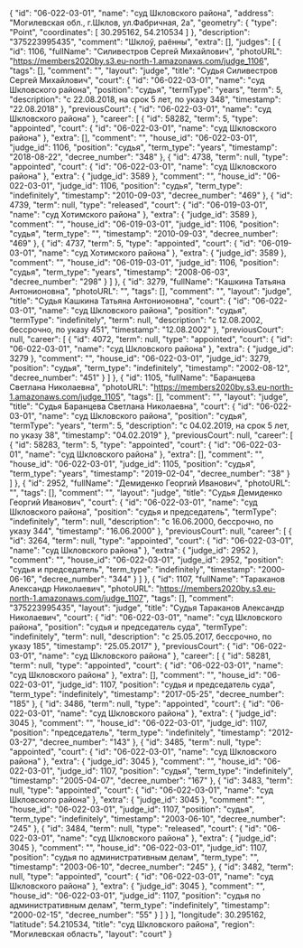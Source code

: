 {
    "id": "06-022-03-01",
    "name": "суд Шкловского района",
    "address": "Могилевская обл., г.Шклов, ул.Фабричная, 2а",
    "geometry": {
        "type": "Point",
        "coordinates": [
            30.295162,
            54.210534
        ]
    },
    "description": "375223995435",
    "comment": "Шклоў, раённы",
    "extra": [],
    "judges": [
        {
            "id": 1106,
            "fullName": "Силивестров Сергей Михайлович",
            "photoURL": "https://members2020by.s3.eu-north-1.amazonaws.com/judge_1106",
            "tags": [],
            "comment": "",
            "layout": "judge",
            "title": "Судья Силивестров Сергей Михайлович",
            "court": {
                "id": "06-022-03-01",
                "name": "суд Шкловского района",
                "position": "судья",
                "termType": "years",
                "term": 5,
                "description": "c 22.08.2018, на срок 5 лет, по указу 348",
                "timestamp": "22.08.2018"
            },
            "previousCourt": {
                "id": "06-022-03-01",
                "name": "суд Шкловского района"
            },
            "career": [
                {
                    "id": 58282,
                    "term": 5,
                    "type": "appointed",
                    "court": {
                        "id": "06-022-03-01",
                        "name": "суд Шкловского района"
                    },
                    "extra": [],
                    "comment": "",
                    "house_id": "06-022-03-01",
                    "judge_id": 1106,
                    "position": "судья",
                    "term_type": "years",
                    "timestamp": "2018-08-22",
                    "decree_number": "348"
                },
                {
                    "id": 4738,
                    "term": null,
                    "type": "appointed",
                    "court": {
                        "id": "06-022-03-01",
                        "name": "суд Шкловского района"
                    },
                    "extra": {
                        "judge_id": 3589
                    },
                    "comment": "",
                    "house_id": "06-022-03-01",
                    "judge_id": 1106,
                    "position": "судья",
                    "term_type": "indefinitely",
                    "timestamp": "2010-09-03",
                    "decree_number": "469"
                },
                {
                    "id": 4739,
                    "term": null,
                    "type": "released",
                    "court": {
                        "id": "06-019-03-01",
                        "name": "суд Хотимского района"
                    },
                    "extra": {
                        "judge_id": 3589
                    },
                    "comment": "",
                    "house_id": "06-019-03-01",
                    "judge_id": 1106,
                    "position": "судья",
                    "term_type": "",
                    "timestamp": "2010-09-03",
                    "decree_number": "469"
                },
                {
                    "id": 4737,
                    "term": 5,
                    "type": "appointed",
                    "court": {
                        "id": "06-019-03-01",
                        "name": "суд Хотимского района"
                    },
                    "extra": {
                        "judge_id": 3589
                    },
                    "comment": "",
                    "house_id": "06-019-03-01",
                    "judge_id": 1106,
                    "position": "судья",
                    "term_type": "years",
                    "timestamp": "2008-06-03",
                    "decree_number": "298"
                }
            ]
        },
        {
            "id": 3279,
            "fullName": "Кашкина Татьяна Антонионовна",
            "photoURL": "",
            "tags": [],
            "comment": "",
            "layout": "judge",
            "title": "Судья Кашкина Татьяна Антонионовна",
            "court": {
                "id": "06-022-03-01",
                "name": "суд Шкловского района",
                "position": "судья",
                "termType": "indefinitely",
                "term": null,
                "description": "c 12.08.2002, бессрочно, по указу 451",
                "timestamp": "12.08.2002"
            },
            "previousCourt": null,
            "career": [
                {
                    "id": 4072,
                    "term": null,
                    "type": "appointed",
                    "court": {
                        "id": "06-022-03-01",
                        "name": "суд Шкловского района"
                    },
                    "extra": {
                        "judge_id": 3279
                    },
                    "comment": "",
                    "house_id": "06-022-03-01",
                    "judge_id": 3279,
                    "position": "судья",
                    "term_type": "indefinitely",
                    "timestamp": "2002-08-12",
                    "decree_number": "451"
                }
            ]
        },
        {
            "id": 1105,
            "fullName": "Баранцева Светлана Николаевна",
            "photoURL": "https://members2020by.s3.eu-north-1.amazonaws.com/judge_1105",
            "tags": [],
            "comment": "",
            "layout": "judge",
            "title": "Судья Баранцева Светлана Николаевна",
            "court": {
                "id": "06-022-03-01",
                "name": "суд Шкловского района",
                "position": "судья",
                "termType": "years",
                "term": 5,
                "description": "c 04.02.2019, на срок 5 лет, по указу 38",
                "timestamp": "04.02.2019"
            },
            "previousCourt": null,
            "career": [
                {
                    "id": 58283,
                    "term": 5,
                    "type": "appointed",
                    "court": {
                        "id": "06-022-03-01",
                        "name": "суд Шкловского района"
                    },
                    "extra": [],
                    "comment": "",
                    "house_id": "06-022-03-01",
                    "judge_id": 1105,
                    "position": "судья",
                    "term_type": "years",
                    "timestamp": "2019-02-04",
                    "decree_number": "38"
                }
            ]
        },
        {
            "id": 2952,
            "fullName": "Демиденко Георгий Иванович",
            "photoURL": "",
            "tags": [],
            "comment": "",
            "layout": "judge",
            "title": "Судья Демиденко Георгий Иванович",
            "court": {
                "id": "06-022-03-01",
                "name": "суд Шкловского района",
                "position": "судья и председатель",
                "termType": "indefinitely",
                "term": null,
                "description": "c 16.06.2000, бессрочно, по указу 344",
                "timestamp": "16.06.2000"
            },
            "previousCourt": null,
            "career": [
                {
                    "id": 3264,
                    "term": null,
                    "type": "appointed",
                    "court": {
                        "id": "06-022-03-01",
                        "name": "суд Шкловского района"
                    },
                    "extra": {
                        "judge_id": 2952
                    },
                    "comment": "",
                    "house_id": "06-022-03-01",
                    "judge_id": 2952,
                    "position": "судья и председатель",
                    "term_type": "indefinitely",
                    "timestamp": "2000-06-16",
                    "decree_number": "344"
                }
            ]
        },
        {
            "id": 1107,
            "fullName": "Тараканов Александр Николаевич",
            "photoURL": "https://members2020by.s3.eu-north-1.amazonaws.com/judge_1107",
            "tags": [],
            "comment": "375223995435",
            "layout": "judge",
            "title": "Судья Тараканов Александр Николаевич",
            "court": {
                "id": "06-022-03-01",
                "name": "суд Шкловского района",
                "position": "судья и председатель суда",
                "termType": "indefinitely",
                "term": null,
                "description": "c 25.05.2017, бессрочно, по указу 185",
                "timestamp": "25.05.2017"
            },
            "previousCourt": {
                "id": "06-022-03-01",
                "name": "суд Шкловского района"
            },
            "career": [
                {
                    "id": 58281,
                    "term": null,
                    "type": "appointed",
                    "court": {
                        "id": "06-022-03-01",
                        "name": "суд Шкловского района"
                    },
                    "extra": [],
                    "comment": "",
                    "house_id": "06-022-03-01",
                    "judge_id": 1107,
                    "position": "судья и председатель суда",
                    "term_type": "indefinitely",
                    "timestamp": "2017-05-25",
                    "decree_number": "185"
                },
                {
                    "id": 3486,
                    "term": null,
                    "type": "appointed",
                    "court": {
                        "id": "06-022-03-01",
                        "name": "суд Шкловского района"
                    },
                    "extra": {
                        "judge_id": 3045
                    },
                    "comment": "",
                    "house_id": "06-022-03-01",
                    "judge_id": 1107,
                    "position": "председатель",
                    "term_type": "indefinitely",
                    "timestamp": "2012-03-27",
                    "decree_number": "143"
                },
                {
                    "id": 3485,
                    "term": null,
                    "type": "appointed",
                    "court": {
                        "id": "06-022-03-01",
                        "name": "суд Шкловского района"
                    },
                    "extra": {
                        "judge_id": 3045
                    },
                    "comment": "",
                    "house_id": "06-022-03-01",
                    "judge_id": 1107,
                    "position": "судья",
                    "term_type": "indefinitely",
                    "timestamp": "2005-04-07",
                    "decree_number": "167"
                },
                {
                    "id": 3483,
                    "term": null,
                    "type": "appointed",
                    "court": {
                        "id": "06-022-03-01",
                        "name": "суд Шкловского района"
                    },
                    "extra": {
                        "judge_id": 3045
                    },
                    "comment": "",
                    "house_id": "06-022-03-01",
                    "judge_id": 1107,
                    "position": "судья",
                    "term_type": "indefinitely",
                    "timestamp": "2003-06-10",
                    "decree_number": "245"
                },
                {
                    "id": 3484,
                    "term": null,
                    "type": "released",
                    "court": {
                        "id": "06-022-03-01",
                        "name": "суд Шкловского района"
                    },
                    "extra": {
                        "judge_id": 3045
                    },
                    "comment": "",
                    "house_id": "06-022-03-01",
                    "judge_id": 1107,
                    "position": "судья по административным делам",
                    "term_type": "",
                    "timestamp": "2003-06-10",
                    "decree_number": "245"
                },
                {
                    "id": 3482,
                    "term": null,
                    "type": "appointed",
                    "court": {
                        "id": "06-022-03-01",
                        "name": "суд Шкловского района"
                    },
                    "extra": {
                        "judge_id": 3045
                    },
                    "comment": "",
                    "house_id": "06-022-03-01",
                    "judge_id": 1107,
                    "position": "судья по административным делам",
                    "term_type": "indefinitely",
                    "timestamp": "2000-02-15",
                    "decree_number": "55"
                }
            ]
        }
    ],
    "longitude": 30.295162,
    "latitude": 54.210534,
    "title": "суд Шкловского района",
    "region": "Могилевская область",
    "layout": "court"
}